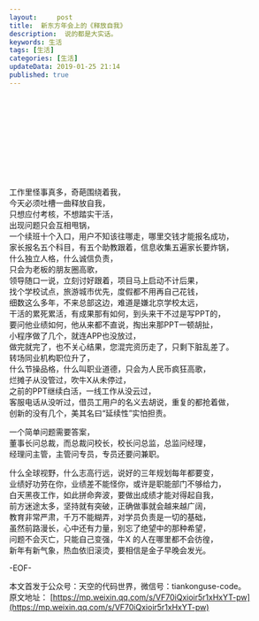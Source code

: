 ```yaml
---   
layout:     post  
title:  新东方年会上的《释放自我》
description:  说的都是大实话。  
keywords: 生活  
tags: [生活]    
categories: [生活]  
updateData: 2019-01-25 21:14 
published: true   
---  
```



<iframe class="video_iframe" data-vidtype="1" data-cover="http%3A%2F%2Fshp.qpic.cn%2Fqqvideo_ori%2F0%2Fy0831058lep_496_280%2F0" allowfullscreen="" frameborder="0" data-ratio="1.7777777777777777" data-w="864" data-src="https://v.qq.com/iframe/preview.html?width=500&amp;height=375&amp;auto=1&amp;vid=y0831058lep"></iframe>  


工作里怪事真多，奇葩围绕着我，  
今天必须吐槽一曲释放自我，  
只想应付考核，不想踏实干活，  
出现问题只会互相甩锅，  
一个续班十个入口，用户不知该往哪走，哪里交钱才能报名成功，  
家长报名五个科目，有五个助教跟着，信息收集五遍家长要炸锅，  
什么独立人格，什么诚信负责，  
只会为老板的朋友圈高歌，  
领导随口一说，立刻讨好跟着，项目马上启动不计后果，  
找个学校试点，旅游城市优先，度假都不用再自己花钱，  
细数这么多年，不来总部这边，难道是嫌北京学校太远，  
干活的累死累活，有成果那有如何，到头来干不过是写PPT的，  
要问他业绩如何，他从来都不直说，掏出来那PPT一顿胡扯，  
小程序做了几个，就连APP也没放过，  
做完就完了，也不关心结果，您混完资历走了，只剩下脏乱差了。  
转场同业机构职位升了，  
什么节操品格，什么叫职业道德，只会为人民币疯狂高歌，  
烂摊子从没管过，吹牛X从未停过，  
之前的PPT继续白活，一线工作从没云过，  
客服电话从没听过，借员工用户的名义去胡说，重复的都抢着做，  
创新的没有几个，美其名曰“延续性”实怕担责。  


一个简单问题需要答案，  
董事长问总裁，而总裁问校长，校长问总监，总监问经理，  
经理问主管，主管问专员，专员还要问兼职。  


什么全球视野，什么志高行远，说好的三年规划每年都要变，  
业绩好功劳在你，业绩差不能怪你，或许是职能部门不够给力，  
白天黑夜工作，如此拼命奔波，要做出成绩才能对得起自我，  
前方迷途太多，坚持就有突破，正确做事就会越来越广阔，  
教育非常严肃，千万不能糊弄，对学员负责是一切的基础，  
虽然前路漫长，心中还有力量，别忘了绝望中的那种希望，  
问题不会灭亡，只能自己变强，牛X 的人在哪里都不会彷徨，  
新年有新气象，热血依旧滚烫，要相信是金子早晚会发光。  





-EOF-  


本文首发于公众号：天空的代码世界，微信号：tiankonguse-code。  
原文地址： [https://mp.weixin.qq.com/s/VF70iQxioir5r1xHxYT-pw](https://mp.weixin.qq.com/s/VF70iQxioir5r1xHxYT-pw)  
  

